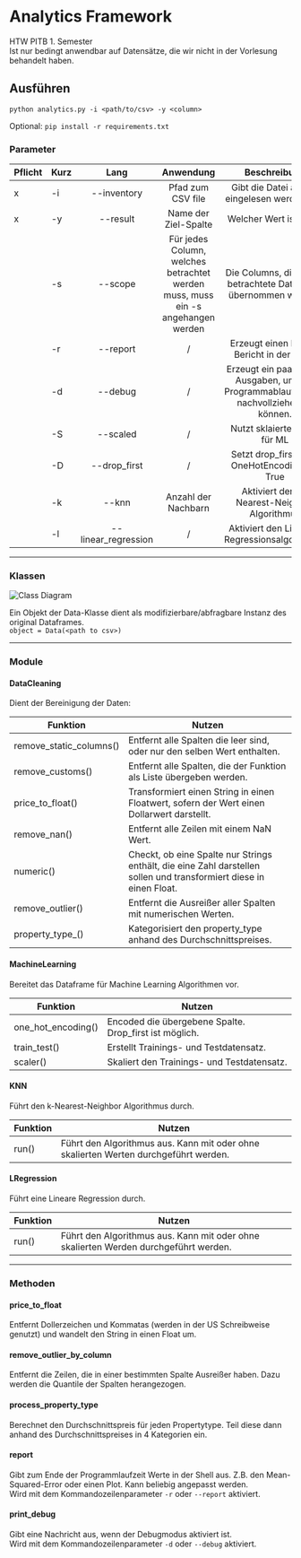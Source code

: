 # Analytics Framework
HTW PITB 1. Semester \
Ist nur bedingt anwendbar auf Datensätze, die wir nicht in der Vorlesung behandelt haben.

## Ausführen
````
python analytics.py -i <path/to/csv> -y <column>

````
Optional: ``pip install -r requirements.txt``
### Parameter

|Pflicht| Kurz | Lang | Anwendung | Beschreibung |
|---|------|:----:|:---------:|:------------:|
| x | -i   | --inventory | Pfad zum CSV file | Gibt die Datei an, die eingelesen werden soll. |
| x | -y   | --result | Name der Ziel-Spalte | Welcher Wert ist y/f(x) |
|   | -s   | --scope | Für jedes Column, welches betrachtet werden muss, muss ein -s angehangen werden | Die Columns, die in das betrachtete Dataframe übernommen werden. |
|   | -r   | --report | / | Erzeugt einen kurzen Bericht in der Shell. |
|   | -d   | --debug | / | Erzeugt ein paar Print-Ausgaben, um den Programmablauf besser nachvollziehen zu können. |
|   | -S   | --scaled| / | Nutzt sklaierte Werte für ML |
|   | -D   | --drop_first | / | Setzt drop_first beim OneHotEncoding auf True |
|   | -k   | --knn | Anzahl der Nachbarn | Aktiviert den k-Nearest-Neighbor Algorithmus |
|   | -l   | --linear_regression | / | Aktiviert den Linearen Regressionsalgorithmus |

---
### Klassen

![Class Diagram](http://www.plantuml.com/plantuml/proxy?src=https://raw.githubusercontent.com/christopherhans/analytics/master/UML/data.puml?token=ADYAJWIDVQTFTEP45EHOBTK53TXQ4)

Ein Objekt der Data-Klasse dient als modifizierbare/abfragbare Instanz des original Dataframes. \
``object = Data(<path to csv>)``

---
### Module

#### DataCleaning
Dient der Bereinigung der Daten:

Funktion | Nutzen 
--- | ---
remove_static_columns() | Entfernt alle Spalten die leer sind, oder nur den selben Wert enthalten.
remove_customs() | Entfernt alle Spalten, die der Funktion als Liste übergeben werden.
price_to_float() | Transformiert einen String in einen Floatwert, sofern der Wert einen Dollarwert darstellt.
remove_nan() | Entfernt alle Zeilen mit einem NaN Wert.
numeric() | Checkt, ob eine Spalte nur Strings enthält, die eine Zahl darstellen sollen und transformiert diese in einen Float.
remove_outlier() | Entfernt die Ausreißer aller Spalten mit numerischen Werten.
property_type_() | Kategorisiert den property_type anhand des Durchschnittspreises.

#### MachineLearning
Bereitet das Dataframe für Machine Learning Algorithmen vor.

Funktion | Nutzen
--- | ---
one_hot_encoding() | Encoded die übergebene Spalte. Drop_first ist möglich.
train_test() | Erstellt Trainings- und Testdatensatz.
scaler() | Skaliert den Trainings- und Testdatensatz.

#### KNN
Führt den k-Nearest-Neighbor Algorithmus durch.

Funktion | Nutzen
--- | ---
run() | Führt den Algorithmus aus. Kann mit oder ohne skalierten Werten durchgeführt werden.

#### LRegression
Führt eine Lineare Regression durch.

Funktion | Nutzen
--- | ---
run() | Führt den Algorithmus aus. Kann mit oder ohne skalierten Werden durchgeführt werden.

---
### Methoden
#### price_to_float
Entfernt Dollerzeichen und Kommatas (werden in der US Schreibweise genutzt) und wandelt den String in einen Float um.

#### remove_outlier_by_column
Entfernt die Zeilen, die in einer bestimmten Spalte Ausreißer haben. Dazu werden die Quantile der Spalten herangezogen.

#### process_property_type
Berechnet den Durchschnittspreis für jeden Propertytype. Teil diese dann anhand des Durchschnittspreises in 4 Kategorien ein.

#### report
Gibt zum Ende der Programmlaufzeit Werte in der Shell aus. Z.B. den Mean-Squared-Error oder einen Plot.
Kann beliebig angepasst werden. \
Wird mit dem Kommandozeilenparameter ``-r`` oder `--report` aktiviert.

#### print_debug
Gibt eine Nachricht aus, wenn der Debugmodus aktiviert ist. \
Wird mit dem Kommandozeilenparameter ``-d`` oder `--debug` aktiviert.
